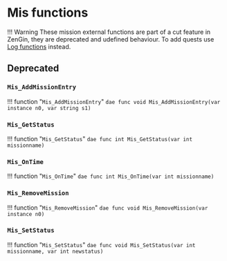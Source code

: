 # Mis functions

!!! Warning
    These mission external functions are part of a cut feature in ZenGin, they are deprecated and udefined behaviour. To add quests use [Log functions](../externals/log.md) instead.

## Deprecated

### `Mis_AddMissionEntry`
!!! function "`Mis_AddMissionEntry`"
    ```dae
    func void Mis_AddMissionEntry(var instance n0, var string s1) 
    ```

### `Mis_GetStatus`
!!! function "`Mis_GetStatus`"
    ```dae
    func int Mis_GetStatus(var int missionname) 
    ```

### `Mis_OnTime`
!!! function "`Mis_OnTime`"
    ```dae
    func int Mis_OnTime(var int missionname) 
    ```

### `Mis_RemoveMission`
!!! function "`Mis_RemoveMission`"
    ```dae
    func void Mis_RemoveMission(var instance n0) 
    ```

### `Mis_SetStatus`
!!! function "`Mis_SetStatus`"
    ```dae
    func void Mis_SetStatus(var int missionname, var int newstatus) 
    ```
